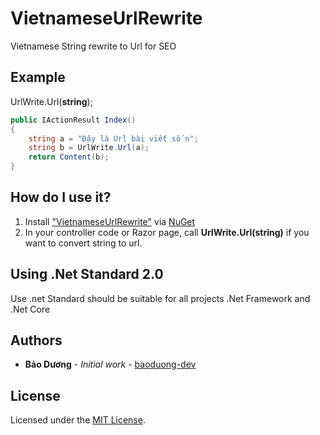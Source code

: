# VietnameseUrlRewrite
Vietnamese String rewrite to Url for SEO

## Example
UrlWrite.Url(**string**);
```csharp
public IActionResult Index()
{
    string a = "Đây là Url bài viết số n";
    string b = UrlWrite.Url(a);
    return Content(b);
}
```

## How do I use it?

1. Install ["VietnameseUrlRewrite"](https://www.nuget.org/packages/VietnameseUrlRewrite) via [NuGet](http://nuget.org)
2. In your controller code or Razor page, call **UrlWrite.Url(string)** if you want to convert string to url.

## Using .Net Standard 2.0
Use .net Standard should be suitable for all projects .Net Framework and .Net Core

## Authors

* **Bảo Dương** - *Initial work* - [baoduong-dev](https://github.com/baoduong-dev)

## License

Licensed under the [MIT License](http://www.opensource.org/licenses/mit-license.php).
